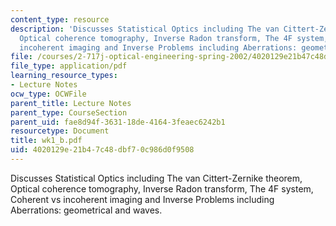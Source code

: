 ```yaml
---
content_type: resource
description: 'Discusses Statistical Optics including The van Cittert-Zernike theorem,
  Optical coherence tomography, Inverse Radon transform, The 4F system, Coherent vs
  incoherent imaging and Inverse Problems including Aberrations: geometrical and waves.'
file: /courses/2-717j-optical-engineering-spring-2002/4020129e21b47c48dbf70c986d0f9508_wk1_b.pdf
file_type: application/pdf
learning_resource_types:
- Lecture Notes
ocw_type: OCWFile
parent_title: Lecture Notes
parent_type: CourseSection
parent_uid: fae8d94f-3631-18de-4164-3feaec6242b1
resourcetype: Document
title: wk1_b.pdf
uid: 4020129e-21b4-7c48-dbf7-0c986d0f9508
---
```

Discusses Statistical Optics including The van Cittert-Zernike theorem, Optical coherence tomography, Inverse Radon transform, The 4F system, Coherent vs incoherent imaging and Inverse Problems including Aberrations: geometrical and waves.

